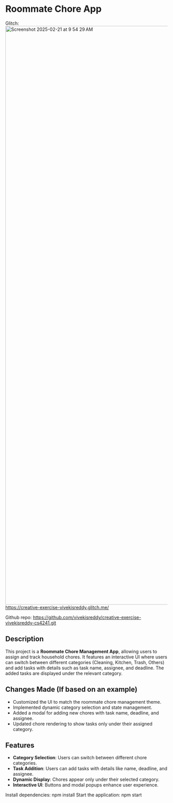 # Roommate Chore App  
Glitch: <img width="1800" alt="Screenshot 2025-02-21 at 9 54 29 AM" src="https://github.com/user-attachments/assets/d94a304a-95fb-4ee8-b398-c1d5a28cb30f" />
https://creative-exercise-vivekisreddy.glitch.me/

Github repo: https://github.com/vivekisreddy/creative-exercise-vivekisreddy-cs4241.git

## Description  
This project is a **Roommate Chore Management App**, allowing users to assign and track household chores. It features an interactive UI where users can switch between different categories (Cleaning, Kitchen, Trash, Others) and add tasks with details such as task name, assignee, and deadline. The added tasks are displayed under the relevant category.

## Changes Made (If based on an example)  
- Customized the UI to match the roommate chore management theme.  
- Implemented dynamic category selection and state management.  
- Added a modal for adding new chores with task name, deadline, and assignee.  
- Updated chore rendering to show tasks only under their assigned category.  

## Features  
- **Category Selection**: Users can switch between different chore categories.  
- **Task Addition**: Users can add tasks with details like name, deadline, and assignee.  
- **Dynamic Display**: Chores appear only under their selected category.  
- **Interactive UI**: Buttons and modal popups enhance user experience.  

Install dependencies:
npm install
Start the application:
npm start
